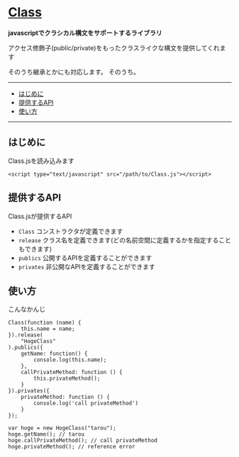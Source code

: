 <a name="README">[Class](http://github.com/nazomikan/Class)</a>
=======
**javascriptでクラシカル構文をサポートするライブラリ**

アクセス修飾子(public/private)をもったクラスライクな構文を提供してくれます

そのうち継承とかにも対応します。
そのうち。

****

* [はじめに](#Usage)
* [提供するAPI](#TheAPI)
* [使い方](#Howto)

****

## <a name="Usage">はじめに</a>

Class.jsを読み込みます 

    <script type="text/javascript" src="/path/to/Class.js"></script>


## <a name="TheAPI">提供するAPI</a>

Class.jsが提供するAPI

* `Class` コンストラクタが定義できます
* `release` クラス名を定義できます(どの名前空間に定義するかを指定することもできます)
* `publics` 公開するAPIを定義することができます
* `privates` 非公開なAPIを定義することができます

## <a name="Howto">使い方</a>
こんなかんじ

    Class(function (name) {
        this.name = name;
    }).release(
        "HogeClass"
    ).publics({
        getName: function() {
            console.log(this.name);
        },
        callPrivateMethod: function () {
            this.privateMethod();
        }
    }).privates({
        privateMethod: function () {
            console.log('call privateMethod')
        }
    });

    var hoge = new HogeClass("tarou");
    hoge.getName(); // tarou
    hoge.callPrivateMethod(); // call privateMethod
    hoge.privateMethod(); // reference error



